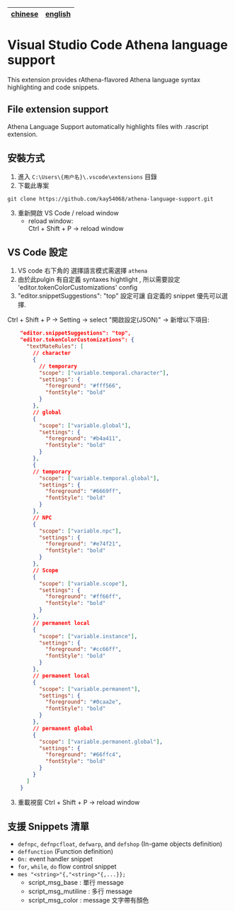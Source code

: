 | [chinese][chinese-link] | [english][english-link] |
|-------------------------|-------------------------|

[english-link]: https://github.com/kay54068/athena-language-support/blob/master/README_EN.md "english README"
[chinese-link]: https://github.com/kay54068/athena-language-support/blob/master/README.md "中文 README"
# Visual Studio Code Athena language support

This extension provides rAthena-flavored Athena language syntax highlighting and code snippets.

## File extension support

Athena Language Support automatically highlights files with .rascript extension.


## 安裝方式

1. 進入 `C:\Users\{用户名}\.vscode\extensions` 目錄
2. 下載此專案
```
git clone https://github.com/kay54068/athena-language-support.git
```
3. 重新開啟 VS Code / reload window
   - reload window:  
     Ctrl + Shift + P -> reload window


## VS Code 設定

1. VS code 右下角的 選擇語言模式需選擇 `athena`
2. 由於此pulgin 有自定義 syntaxes hightlight , 所以需要設定 'editor.tokenColorCustomizations' config
3. "editor.snippetSuggestions": "top" 設定可讓 自定義的 snippet 優先可以選擇.

Ctrl + Shift + P -> Setting -> select "開啟設定(JSON)" -> 新增以下項目:

```json
    "editor.snippetSuggestions": "top",
    "editor.tokenColorCustomizations": {
      "textMateRules": [
        // character
        {
          // temporary
          "scope": ["variable.temporal.character"],
          "settings": {
            "foreground": "#fff566",
            "fontStyle": "bold"
          }
        },    
        // global
        {
          "scope": ["variable.global"],
          "settings": {
            "foreground": "#b4a411",
            "fontStyle": "bold"
          }
        },
        {
        // temporary
          "scope": ["variable.temporal.global"],
          "settings": {
            "foreground": "#6669ff",
            "fontStyle": "bold"
          }
        },
        // NPC
        {
          "scope": ["variable.npc"],
          "settings": {
            "foreground": "#e74f21",
            "fontStyle": "bold"
          }
        },
        // Scope
        {
          "scope": ["variable.scope"],
          "settings": {
            "foreground": "#ff66ff",
            "fontStyle": "bold"
          }
        },
        // permanent local
        {
          "scope": ["variable.instance"],
          "settings": {
            "foreground": "#cc66ff",
            "fontStyle": "bold"
          }
        },
        // permanent local
        {
          "scope": ["variable.permanent"],
          "settings": {
            "foreground": "#0caa2e",
            "fontStyle": "bold"
          }
        },
        // permanent global
        {
          "scope": ["variable.permanent.global"],
          "settings": {
            "foreground": "#66ffc4",
            "fontStyle": "bold"
          }
        }
      ]
    }
```
3. 重載視窗
    Ctrl + Shift + P -> reload window

## 支援 Snippets 清單


* `defnpc`, `defnpcfloat`, `defwarp`, and `defshop` (In-game objects definition)
* `deffunction` (Function definition)
* `On:` event handler snippet
* `for`, `while`, `do` flow control snippet
* `mes "<string>"{,"<string>"{,...}};`
  - script_msg_base : 單行 message
  - script_msg_mutiline : 多行 message
  - script_msg_color :  message 文字帶有顏色